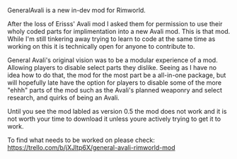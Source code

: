 GeneralAvali is a new in-dev mod for Rimworld.

After the loss of Erisss' Avali mod I asked them for permission to use their wholy coded parts for implimentation into a new Avali mod. This is that mod. While I'm still tinkering away trying to learn to code at the same time as working on this it is technically open for anyone to contribute to.

General Avali's original vision was to be a modular experience of a mod. Allowing players to disable select parts they dislike. Seeing as I have no idea how to do that, the mod for the most part be a all-in-one package, but will hopefully late have the option for players to disable some of the more "ehhh" parts of the mod such as the Avali's planned weaponry and select research, and quirks of being an Avali.

Until you see the mod labled as version 0.5 the mod does not work and it is not worth your time to download it unless youre actively trying to get it to work.

To find what needs to be worked on please check: https://trello.com/b/jXJltp6X/general-avali-rimworld-mod